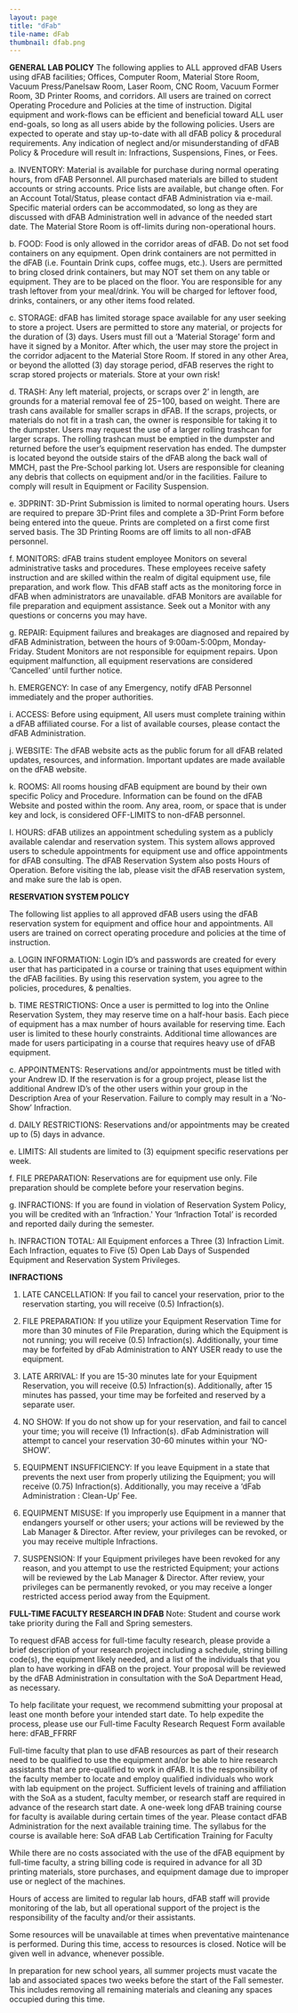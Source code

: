 ```yaml
---
layout: page
title: "dFab"
tile-name: dFab
thumbnail: dfab.png
---
```


**GENERAL LAB POLICY**
The following applies to ALL approved dFAB Users using dFAB facilities; Offices, Computer Room, Material Store Room, Vacuum Press/Panelsaw Room, Laser Room, CNC Room, Vacuum Former Room, 3D Printer Rooms, and corridors. All users are trained on correct Operating Procedure and Policies at the time of instruction. Digital equipment and work-flows can be efficient and beneficial toward ALL user end-goals, so long as all users abide by the following policies. Users are expected to operate and stay up-to-date with all dFAB policy & procedural requirements. Any indication of neglect and/or misunderstanding of dFAB Policy & Procedure will result in: Infractions, Suspensions, Fines, or Fees.

a. INVENTORY: Material is available for purchase during normal operating hours, from dFAB Personnel. All purchased materials are billed to student accounts or string accounts. Price lists are available, but change often. For an Account Total/Status, please contact dFAB Administration via e-mail. Specific material orders can be accommodated, so long as they are discussed with dFAB Administration well in advance of the needed start date. The Material Store Room is off-limits during non-operational hours.

b. FOOD: Food is only allowed in the corridor areas of dFAB. Do not set food containers on any equipment. Open drink containers are not permitted in the dFAB (i.e. Fountain Drink cups, coffee mugs, etc.). Users are permitted to bring closed drink containers, but may NOT set them on any table or equipment. They are to be placed on the floor. You are responsible for any trash leftover from your meal/drink. You will be charged for leftover food, drinks, containers, or any other items food related.

c. STORAGE: dFAB has limited storage space available for any user seeking to store a project. Users are permitted to store any material, or projects for the duration of (3) days. Users must fill out a ‘Material Storage’ form and have it signed by a Monitor. After which, the user may store the project in the corridor adjacent to the Material Store Room. If stored in any other Area, or beyond the allotted (3) day storage period, dFAB reserves the right to scrap stored projects or materials. Store at your own risk!

d. TRASH: Any left material, projects, or scraps over 2’ in length, are grounds for a material removal fee of $25-$100, based on weight. There are trash cans available for smaller scraps in dFAB. If the scraps, projects, or materials do not fit in a trash can, the owner is responsible for taking it to the dumpster. Users may request the use of a larger rolling trashcan for larger scraps. The rolling trashcan must be emptied in the dumpster and returned before the user’s equipment reservation has ended. The dumpster is located beyond the outside stairs of the dFAB along the back wall of MMCH, past the Pre-School parking lot. Users are responsible for cleaning any debris that collects on equipment and/or in the facilities. Failure to comply will result in Equipment or Facility Suspension.

e. 3DPRINT: 3D-Print Submission is limited to normal operating hours. Users are required to prepare 3D-Print files and complete a 3D-Print Form before being entered into the queue. Prints are completed on a first come first served basis. The 3D Printing Rooms are off limits to all non-dFAB personnel.

f. MONITORS: dFAB trains student employee Monitors on several administrative tasks and procedures. These employees receive safety instruction and are skilled within the realm of digital equipment use, file preparation, and work flow. This dFAB staff acts as the monitoring force in dFAB when administrators are unavailable. dFAB Monitors are available for file preparation and equipment assistance. Seek out a Monitor with any questions or concerns you may have.

g. REPAIR: Equipment failures and breakages are diagnosed and repaired by dFAB Administration, between the hours of 9:00am-5:00pm, Monday-Friday. Student Monitors are not responsible for equipment repairs. Upon equipment malfunction, all equipment reservations are considered ‘Cancelled’ until further notice.

h. EMERGENCY: In case of any Emergency, notify dFAB Personnel immediately and the proper authorities.

i. ACCESS: Before using equipment, All users must complete training within a dFAB affiliated course. For a list of available courses, please contact the dFAB Administration.

j. WEBSITE: The dFAB website acts as the public forum for all dFAB related updates, resources, and information. Important updates are made available on the dFAB website.

k. ROOMS: All rooms housing dFAB equipment are bound by their own specific Policy and Procedure. Information can be found on the dFAB Website and posted within the room. Any area, room, or space that is under key and lock, is considered OFF-LIMITS to non-dFAB personnel.

l. HOURS: dFAB utilizes an appointment scheduling system as a publicly available calendar and reservation system. This system allows approved users to schedule appointments for equipment use and office appointments for dFAB consulting. The dFAB Reservation System also posts Hours of Operation. Before visiting the lab, please visit the dFAB reservation system, and make sure the lab is open.

 

**RESERVATION SYSTEM POLICY**

The following list applies to all approved dFAB users using the dFAB reservation system for equipment and office hour and appointments. All users are trained on correct operating procedure and policies at the time of instruction.

a. LOGIN INFORMATION: Login ID’s and passwords are created for every user that has participated in a course or training that uses equipment within the dFAB facilities. By using this reservation system, you agree to the policies, procedures, & penalties.

b. TIME RESTRICTIONS: Once a user is permitted to log into the Online Reservation System, they may reserve time on a half-hour basis. Each piece of equipment has a max number of hours available for reserving time. Each user is limited to these hourly constraints. Additional time allowances are made for users participating in a course that requires heavy use of dFAB equipment.

c. APPOINTMENTS: Reservations and/or appointments must be titled with your Andrew ID. If the reservation is for a group project, please list the additional Andrew ID’s of the other users within your group in the Description Area of your Reservation. Failure to comply may result in a ‘No-Show’ Infraction.

d. DAILY RESTRICTIONS: Reservations and/or appointments may be created up to (5) days in advance.

e. LIMITS: All students are limited to (3) equipment specific reservations per week.

f. FILE PREPARATION: Reservations are for equipment use only. File preparation should be complete before your reservation begins.

g. INFRACTIONS: If you are found in violation of Reservation System Policy, you will be credited with an ‘Infraction.' Your ‘Infraction Total’ is recorded and reported daily during the semester.

h. INFRACTION TOTAL: All Equipment enforces a Three (3) Infraction Limit. Each Infraction, equates to Five (5) Open Lab Days of Suspended Equipment and Reservation System Privileges.

 

**INFRACTIONS**

1. LATE CANCELLATION: If you fail to cancel your reservation, prior to the reservation starting, you will receive (0.5) Infraction(s).

2. FILE PREPARATION: If you utilize your Equipment Reservation Time for more than 30 minutes of File Preparation, during which the Equipment is not running; you will receive (0.5) Infraction(s). Additionally, your time may be forfeited by dFab Administration to ANY USER ready to use the equipment.

3. LATE ARRIVAL: If you are 15-30 minutes late for your Equipment Reservation, you will receive (0.5) Infraction(s). Additionally, after 15 minutes has passed, your time may be forfeited and reserved by a separate user.

4. NO SHOW: If you do not show up for your reservation, and fail to cancel your time; you will receive (1) Infraction(s). dFab Administration will attempt to cancel your reservation 30-60 minutes within your ‘NO-SHOW’.

5. EQUIPMENT INSUFFICIENCY: If you leave Equipment in a state that prevents the next user from properly utilizing the Equipment; you will receive (0.75) Infraction(s). Additionally, you may receive a ‘dFab Administration : Clean-Up’ Fee.

6. EQUIPMENT MISUSE: If you improperly use Equipment in a manner that endangers yourself or other users; your actions will be reviewed by the Lab Manager & Director. After review, your privileges can be revoked, or you may receive multiple Infractions.

7. SUSPENSION: If your Equipment privileges have been revoked for any reason, and you attempt to use the restricted Equipment; your actions will be reviewed by the Lab Manager & Director. After review, your privileges can be permanently revoked, or you may receive a longer restricted access period away from the Equipment.

 

**FULL-TIME FACULTY RESEARCH IN DFAB**
Note: Student and course work take priority during the Fall and Spring semesters.

To request dFAB access for full-time faculty research, please provide a brief description of your research project including a schedule, string billing code(s), the equipment likely needed, and a list of the individuals that you plan to have working in dFAB on the project. Your proposal will be reviewed by the dFAB Administration in consultation with the SoA Department Head, as necessary.

To help facilitate your request, we recommend submitting your proposal at least one month before your intended start date. To help expedite the process, please use our Full-time Faculty Research Request Form available here: dFAB_FFRRF

Full-time faculty that plan to use dFAB resources as part of their research need to be qualified to use the equipment and/or be able to hire research assistants that are pre-qualified to work in dFAB. It is the responsibility of the faculty member to locate and employ qualified individuals who work with lab equipment on the project. Sufficient levels of training and affiliation with the SoA as a student, faculty member, or research staff are required in advance of the research start date. A one-week long dFAB training course for faculty is available during certain times of the year. Please contact dFAB Administration for the next available training time. The syllabus for the course is available here: SoA dFAB Lab Certification Training for Faculty

While there are no costs associated with the use of the dFAB equipment by full-time faculty, a string billing code is required in advance for all 3D printing materials, store purchases, and equipment damage due to improper use or neglect of the machines.

Hours of access are limited to regular lab hours, dFAB staff will provide monitoring of the lab, but all operational support of the project is the responsibility of the faculty and/or their assistants.

Some resources will be unavailable at times when preventative maintenance is performed.  During this time, access to resources is closed. Notice will be given well in advance, whenever possible.

In preparation for new school years, all summer projects must vacate the lab and associated spaces two weeks before the start of the Fall semester. This includes removing all remaining materials and cleaning any spaces occupied during this time.
